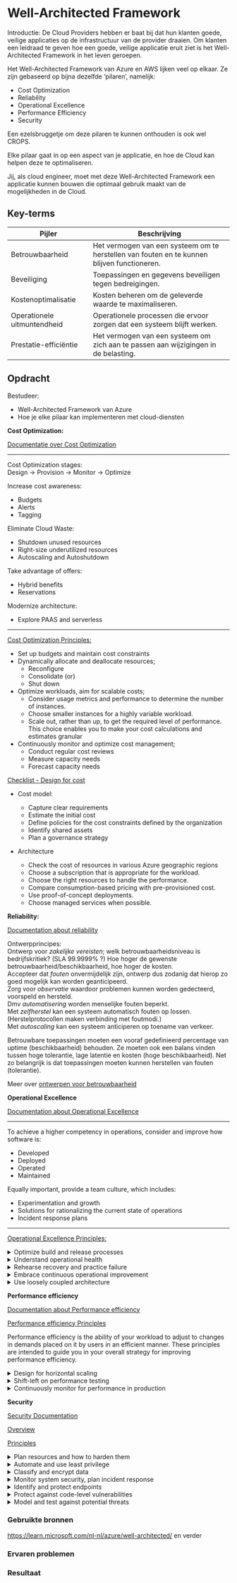 # Well-Architected Framework

Introductie:
De Cloud Providers hebben er baat bij dat hun klanten goede, veilige applicaties op de infrastructuur van de provider draaien. Om klanten een leidraad te geven hoe een goede, veilige applicatie eruit ziet is het Well-Architected Framework in het leven geroepen.

Het Well-Architected Framework van Azure en AWS lijken veel op elkaar. Ze zijn gebaseerd op bijna dezelfde ‘pilaren’, namelijk:
* Cost Optimization
* Reliability
* Operational Excellence
* Performance Efficiency 
* Security 

Een ezelsbruggetje om deze pilaren te kunnen onthouden is ook wel CROPS.

Elke pilaar gaat in op een aspect van je applicatie, en hoe de Cloud kan helpen deze te optimaliseren.

Jij, als cloud engineer, moet met deze Well-Architected Framework een applicatie kunnen bouwen die optimaal gebruik maakt van de mogelijkheden in de Cloud.


## Key-terms
| **Pijler**                  | **Beschrijving**                                                                            |
|-----------------------------|---------------------------------------------------------------------------------------------|
| Betrouwbaarheid             | Het vermogen van een systeem om te herstellen van fouten en te kunnen blijven functioneren. |
| Beveiliging                 | Toepassingen en gegevens beveiligen tegen bedreigingen.                                     |
| Kostenoptimalisatie         | Kosten beheren om de geleverde waarde te maximaliseren.                                     |
| Operationele uitmuntendheid | Operationele processen die ervoor zorgen dat een systeem blijft werken.                     |
| Prestatie-efficiëntie       | Het vermogen van een systeem om zich aan te passen aan wijzigingen in de belasting.         |


## Opdracht

Bestudeer:
* Well-Architected Framework van Azure
* Hoe je elke pilaar kan implementeren met cloud-diensten 

**Cost Optimization:**

[Documentatie over Cost Optimization](https://learn.microsoft.com/nl-nl/azure/well-architected/cost/)

---------------------
Cost Optimization stages:  
Design -> Provision -> Monitor -> Optimize

Increase cost awareness:
* Budgets
* Alerts
* Tagging

Eliminate Cloud Waste:
* Shutdown unused resources
* Right-size underutilized resources
* Autoscaling and Autoshutdown  

Take advantage of offers:
* Hybrid benefits
* Reservations

Modernize architecture:
* Explore PAAS and serverless
---------------------

[Cost Optimization Principles:](https://learn.microsoft.com/en-us/azure/well-architected/cost/principles)  

* Set up budgets and maintain cost constraints
* Dynamically allocate and deallocate resources;
    * Reconfigure
    * Consolidate (or)
    * Shut down
* Optimize workloads, aim for scalable costs;   
    * Consider usage metrics and performance to determine the number of instances.
    * Choose smaller instances for a highly variable workload.
    * Scale out, rather than up, to get the required level of performance. This choice enables you to make your cost calculations and estimates granular
* Continuously monitor and optimize cost management;
    * Conduct regular cost reviews
    * Measure capacity needs
    * Forecast capacity needs

[Checklist - Design for cost](https://learn.microsoft.com/en-us/azure/well-architected/cost/design-checklist:)  

* Cost model:  
    * Capture clear requirements    
    * Estimate the initial cost    
    * Define policies for the cost constraints defined by the organization
    * Identify shared assets  
    * Plan a governance strategy  


* Architecture  
    * Check the cost of resources in various Azure geographic regions  
    * Choose a subscription that is appropriate for the workload.  
    * Choose the right resources to handle the performance.  
    * Compare consumption-based pricing with pre-provisioned cost.  
    * Use proof-of-concept deployments.  
    * Choose managed services when possible. 

**Reliability:**

[Documentation about reliability](https://learn.microsoft.com/nl-nl/azure/well-architected/resiliency/)

Ontwerpprincipes:   
Ontwerp voor *zakelijke vereisten*; welk betrouwbaarheidsniveau is bedrijfskritiek? (SLA 99.9999% ?) Hoe hoger de gewenste betrouwbaarheid/beschikbaarheid, hoe hoger de kosten.    
Accepteer dat *fouten* onvermijdelijk zijn, ontwerp dus zodanig dat hierop zo goed mogelijk kan worden geanticipeerd.  
Zorg voor *observatie* waardoor problemen kunnen worden gedecteerd, voorspeld en hersteld.  
Dmv *automatisering* worden menselijke fouten beperkt.   
Met *zelfherstel* kan een systeem automatisch fouten op lossen. (Herstelprotocollen maken verbinding met foutmodi.)  
Met *autoscaling* kan een systeem anticiperen op toename van verkeer.

Betrouwbare toepassingen moeten een vooraf gedefinieerd percentage van uptime (beschikbaarheid) behouden. Ze moeten ook een balans vinden tussen hoge tolerantie, lage latentie en kosten (hoge beschikbaarheid). Net zo belangrijk is dat toepassingen moeten kunnen herstellen van fouten (tolerantie).

Meer over [ontwerpen voor betrouwbaarheid](https://learn.microsoft.com/nl-nl/azure/well-architected/resiliency/design-checklist)

**Operational Excellence**

[Documentation about Operational Excellence](https://learn.microsoft.com/en-us/azure/well-architected/devops/)  

-----
To achieve a higher competency in operations, consider and improve how software is:

* Developed
* Deployed
* Operated
* Maintained

Equally important, provide a team culture, which includes:

* Experimentation and growth
* Solutions for rationalizing the current state of operations
* Incident response plans
-----

[Operational Excellence Principles:](https://learn.microsoft.com/en-us/azure/well-architected/devops/principles)  

<details>
<summary>Optimize build and release processes</summary>

Embrace software engineering disciplines across your entire environment, which include the following disciplines:

* Provision with Infrastructure as Code
* Build and release with continuous integration and continuous delivery (CI/CD) pipelines
* Use automated testing methods
* Avoid configuration drift through configuration as code  

This approach ensures the creation and management of environments throughout the software development lifecycle. It enables:

* Consistency
* Repetition
* Early detection of issues

</details>

<details>
<summary>
Understand operational health</summary>

Implement systems and processes to monitor all aspects of your workload. Including:

* Build and release processes
* Infrastructure health
* Application health

Robust monitoring ensures the observability of a workload and allows you to correlate events and take proactive mitigating issues.

In addition, customer data is critical to understanding the health of a workload and whether the service is meeting the business goals.
</details>

<details>

<summary>Rehearse recovery and practice failure</summary>
Rehearse recovery and practice failure using the following methods:

* Run disaster recovery (DR) drills on a regular cadence.
* Use chaos engineering practices to identify and remediate weak points in application reliability.
* Rehearse failure to validate the effectiveness of recovery processes and ensure teams are familiar with their responsibilities.
* Document past failures and automate their remediation where possible.

</details>

<details>
<summary>Embrace continuous operational improvement</summary>

Teams that embrace continuous operational improvement continuously evaluate and refine operational procedures and tasks. They strive to reduce complexity and ambiguity whenever possible.

Adopting a continuous improvement culture helps organizations:

* Evolve processes over time.
* Optimize inefficiencies and associated processes.
* Learn from failures.
* Continuously evaluate new opportunities.

</details>

<details>
<summary>Use loosely coupled architecture</summary>
Use modern architecture patterns such as:

* microservices
* loosely coupled
* serverless  

and pair this with cloud design patterns such as:

* Circuit breakers
* Load-Leveling
* Throttling  

and advanced deployment strategies like:
<details>
<summary>* Canary</summary>
Canary deployment is a strategy where a new version of an application is deployed to a small subset of users or servers, allowing for testing and monitoring of the new version in a real-world environment before rolling it out to the entire system. This allows for early detection of potential issues and reduces the risk of a system-wide failure. If the canary deployment is successful, the new version can then be gradually rolled out to the rest of the system. This strategy is useful when rolling out major updates to an application, or when deploying critical infrastructure changes.
</details>
<details>
<summary>* Blue-green  </summary>
Blue-green deployment is a strategy where two identical environments, one running the current version of the application (blue) and the other running the new version (green), are set up side-by-side. Traffic is then gradually routed from the blue environment to the green environment until all traffic is directed to the green environment. If any issues arise during the deployment process, traffic can be easily redirected back to the blue environment. This strategy is useful when deploying large, complex applications or when making infrastructure changes that require downtime.
</details>
<details>
<summary>* Staggered</summary>
Staggered deployment, also known as rolling deployment, is a strategy where a new version of an application is deployed incrementally across the system in a controlled and sequential manner. A small percentage of servers are updated at a time, and the deployment process is monitored closely for issues. If any issues are detected, the deployment can be halted and rolled back. This strategy is useful when rolling out minor updates to an application or when making infrastructure changes that require minimal downtime.
</details>

to enable teams to build and deploy services independently and minimize the impact if there is a service failure.

This principle also extends to procedural decoupling. Teams will be able to take full advantage of their loosely coupled architecture if they do not have to depend on partner teams to support, approve, or operate their workloads.
</details>

**Performance efficiency**

[Documentation about Performance efficiency](https://learn.microsoft.com/en-us/azure/well-architected/scalability/)

[Performance efficiency Principles](https://learn.microsoft.com/en-us/azure/well-architected/scalability/principles)  

Performance efficiency is the ability of your workload to adjust to changes in demands placed on it by users in an efficient manner. These principles are intended to guide you in your overall strategy for improving performance efficiency.

<details>
<summary>Design for horizontal scaling</summary>

*Horizontal scaling allows for elasticity.* Instances are added (scale-out) or removed (scale-in) in response to changes in load. Scaling out can improve resiliency by building redundancy. Scaling in can help reduce costs by shutting down excess capacity.
| Approach                                                       | Benefit                                                                                                                                                                                                                                     |
|----------------------------------------------------------------|---------------------------------------------------------------------------------------------------------------------------------------------------------------------------------------------------------------------------------------------|
| Define a capacity model according to the business requirements | Test the limits for predicted and random spikes and fluctuations in load to make sure the application can scale. Factor in the SKU service limits and regional limits so that application scales as expected if there's a regional failure. |
| Use PaaS offerings                                             | Take advantage of the built-in capabilities that automatically trigger scaling operations instead of investing in manual scaling efforts that often require custom implementations and can be error prone.                                  |
| Choose the right resources and right-size                      | Determine if the resources can support the anticipated load. Also, justify the cost implications of the choices.                                                                                                                            |
| Apply strategies in your design early                          | Accelerate adoption without significant changes. For example, strive for stateless application and store state externally in a database or distributed cache. Use caching where possible, to minimize the processing load.                  |

An alternate approach is vertical scaling (scale up). However, you eventually may reach a limit where there isn't a larger system, and you can't scale up anymore. At that point, any further scaling must be horizontal. So it's good practice to employ a scale-out architecture early on.

</details>

<details>
<summary>Shift-left on performance testing</summary>

*Test early and test often to catch issues early.*
| Approach                                                        | Benefit                                                                                                                                                                                                                                                                                      |
|-----------------------------------------------------------------|----------------------------------------------------------------------------------------------------------------------------------------------------------------------------------------------------------------------------------------------------------------------------------------------|
| Run load and stress tests                                       | Measure the application's performance under predetermined amounts of load and also the maximum load your application and its infrastructure can withstand.                                                                                                                                   |
| Establish performance baselines                                 | Determine the current efficiency of the application and its supporting infrastructure. You'll be able to identify bottlenecks early before it worsens with load. Also, this strategy can lead to strategies for improvements and determine if the application is meeting the business goals. |
| Run the test in the continuous integration (CI) build pipeline. | Detect issues early. Any development effort must go through continuous performance testing to make sure changes to the codebase doesn't negatively affect performance.                                                                                                                       |
</details>

<details>
<summary>Continuously monitor for performance in production</summary>

*Observe the system holistically to evaluate the overall health of the solution.* Capture the test results not only in dev/test environment but also in production. Monitoring and logging in production can help identify bottlenecks and opportunities for improvement.

| Approach                                          | Benefit                                                                                                                                                               |
|---------------------------------------------------|-----------------------------------------------------------------------------------------------------------------------------------------------------------------------|
| Monitor the health of the entire solution         | Know about the scalability and resiliency of the infrastructure, application, and dependent services. Gather and review key performance counters regularly.           |
| Capture data from repeatable processes            | Evaluate the metrics over time that would allow for autoscaling with demand. For reliability, look for early warning signs that might require proactive intervention. |
| Reevaluate the needs of the workload continuously | Identify improvement opportunities with resolution planning. This effort may require updated configurations and deprecations in favor of more-appropriate solutions.  |

[Use this checklist to review your application architecture from a performance design standpoint](https://learn.microsoft.com/en-us/azure/well-architected/scalability/design-checklist)

</details>  

**Security**

[Security Documentation](https://learn.microsoft.com/en-us/azure/well-architected/security/)

[Overview](https://learn.microsoft.com/en-us/azure/well-architected/security/overview)

[Principles](https://learn.microsoft.com/en-us/azure/well-architected/security/security-principles)

<details>
<summary>Plan resources and how to harden them</summary>
Recommendations:

* Consider security when planning workload resources.
* Understand how individual cloud services are protected.
* Use a service enablement framework to evaluate.
</details>

<details>
<summary>Automate and use least privilege</summary>

Recommendations:

* Implement least privilege throughout the application and control plane to protect against data exfiltration and malicious actor scenarios.
* Drive automation through DevSecOps to minimize the need for human interaction.
</details>

<details>
<summary>Classify and encrypt data</summary>

Recommendations:

* Classify data according to risk.
* Apply industry-standard encryption at rest and in transit, which ensures keys and certificates are stored securely and managed properly.
</details>

<details>
<summary>Monitor system security, plan incident response</summary>

Recommendations:

* Correlate security and audit events to model application health.
* Correlate security and audit events to identify active threats.
* Establish automated and manual procedures to respond to incidents.
* Use security information and event management (SIEM) tooling for tracking.

</details>

<details>
<summary>Identify and protect endpoints</summary>

Recommendations:

* Monitor and protect the network integrity of internal and external endpoints through security appliances or Azure services, such as:
    * Firewalls
    * Web application firewalls
* Use industry standard approaches to protect against common attack vectors, such as distributed denial of service (DDoS) attacks like SlowLoris.

</details>

<details>
<summary>Protect against code-level vulnerabilities</summary>

Recommendations:

* Identify and mitigate code-level vulnerabilities, such as cross-site scripting and structured query language (SQL) injection.
* In the operational lifecycle, regularly incorporate:
    * Security fixes
    * Codebase and dependency patching

</details>

<details>
<summary>Model and test against potential threats</summary>

Recommendations:

* Establish procedures to identify and mitigate known threats.
* Use penetration testing to verify threat mitigation.
* Use static code analysis to detect and prevent future vulnerabilities.
* Use code scanning to detect and prevent future vulnerabilities

</details>

### Gebruikte bronnen
https://learn.microsoft.com/nl-nl/azure/well-architected/  en verder


### Ervaren problemen

### Resultaat
